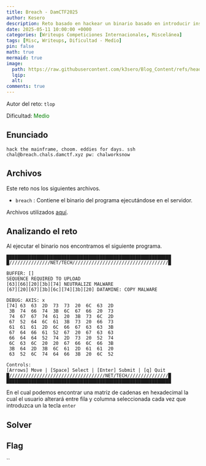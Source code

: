 ```yaml
---
title: Breach - DamCTF2025
author: Kesero
description: Reto basado en hackear un binario basado en introducir instrucciones arbitrarios.
date: 2025-05-11 10:00:00 +0000
categories: [Writeups Competiciones Internacionales, Miscelánea]
tags: [Misc, Writeups, Dificultad - Medio]
pin: false
math: true
mermaid: true
image:
  path: https://raw.githubusercontent.com/k3sero/Blog_Content/refs/heads/main/Competiciones_Internacionales_Writeups/2025/Damctf2025/Misc/Breach/img/1.png
  lqip: 
  alt: 
comments: true
---
```

Autor del reto: `tlop`

Dificultad: <font color=green>Medio</font>

## Enunciado

`hack the mainframe, choom. eddies for days. ssh chal@breach.chals.damctf.xyz pw: chalworksnow`

## Archivos

Este reto nos los siguientes archivos.

- `breach` : Contiene el binario del programa ejecutándose en el servidor.

Archivos utilizados [aquí](https://github.com/k3sero/Blog_Content/tree/main/Competiciones_Internacionales_Writeups/2025/Damctf2025/Misc/Breach).


## Analizando el reto

Al ejecutar el binario nos encontramos el siguiente programa.

```
████████████████████████████████████████████████████████████
█///////////////NET/TECH///////////////////////////////////█

BUFFER: []
SEQUENCE REQUIRED TO UPLOAD
[63][66][20][3b][74] NEUTRALIZE MALWARE
[67][20][67][3b][6c][74][3b][20] DATAMINE: COPY MALWARE

DEBUG: AXIS: x
[74] 63  63  2D  73  73  20  6C  63  2D 
 3B  74  66  74  3B  6C  67  66  20  73 
 74  67  67  74  61  20  3B  73  6C  2D 
 67  52  64  6C  61  3B  73  20  66  73 
 61  61  61  2D  6C  66  67  63  63  3B 
 67  64  66  61  52  67  20  67  63  63 
 66  64  64  52  74  2D  73  20  52  74 
 6C  63  6C  20  20  67  66  6C  66  3B 
 3B  64  2D  3B  6C  61  2D  61  61  20 
 63  52  6C  74  64  66  3B  20  6C  52 

Controls:
[Arrows] Move | [Space] Select | [Enter] Submit | [q] Quit
█///////////////////////////////////NET/TECH///////////////█
████████████████████████████████████████████████████████████
```

En el cual podemos encontrar una matriz de cadenas en hexadecimal la cual el usuario alterará entre fila y columna seleccionada cada vez que introduzca un la tecla `enter`

## Solver

## Flag
``